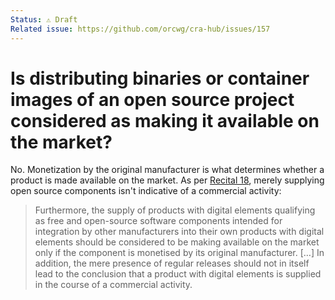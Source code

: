 ```yaml
---
Status: ⚠️ Draft
Related issue: https://github.com/orcwg/cra-hub/issues/157
---
```


# Is distributing binaries or container images of an open source project considered as making it available on the market?

No. Monetization by the original manufacturer is what determines whether a product is made available on the market. As per [Recital 18][], merely supplying open source components isn't indicative of a commercial activity:

> Furthermore, the supply of products with digital elements qualifying as free and open-source software components intended for integration by other manufacturers into their own products with digital elements should be considered to be making available on the market only if the component is monetised by its original manufacturer. […] In addition, the mere presence of regular releases should not in itself lead to the conclusion that a product with digital elements is supplied in the course of a commercial activity.

[Recital 18]: https://eur-lex.europa.eu/legal-content/EN/TXT/HTML/?uri=OJ:L_202402847#rct_18

